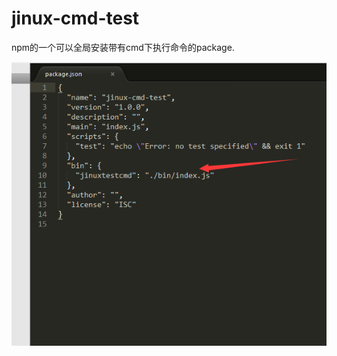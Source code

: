 # jinux-cmd-test
npm的一个可以全局安装带有cmd下执行命令的package.

![](https://raw.githubusercontent.com/jinux7/jinux-cmd-test/master/img/1.png)
